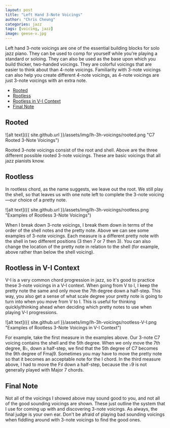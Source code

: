 ```yaml
---
layout: post
title: "Left Hand 3-Note Voicings"
author: "Chris Cheung"
categories: jazz
tags: [voicing, jazz]
image: geese-v.jpg
---
```


Left hand 3-note voicings are one of the essential building blocks for solo jazz piano. They can be used to comp for yourself while you're playing a standard or soloing. They can also be used as the base upon which you build thicker, two-handed voicings. They are colorful voicings that are easier to think about than 4-note voicings. Familiarity with 3-note voicings can also help you create different 4-note voicings, as 4-note voicings are just 3-note voicings with an extra note.

- [Rooted](#rooted)
- [Rootless](#rootless)
- [Rootless in V-I Context](#rootless-in-v-i-context)
- [Final Note](#final-note)

## Rooted

![alt text]({{ site.github.url }}/assets/img/lh-3h-voicings/rooted.png "C7 Rooted 3-Note Voicings")

Rooted 3-note voicings consist of the root and shell. Above are the three different possible rooted 3-note voicings. These are basic voicings that all jazz pianists know.

## Rootless

In rootless chord, as the name suggests, we leave out the root. We still play the shell, so that leaves us with one note left to complete the 3-note voicing&mdash;our choice of a pretty note. 

![alt text]({{ site.github.url }}/assets/img/lh-3h-voicings/rootless.png "Examples of Rootless 3-Note Voicings")

When I break down 3-note voicings, I break them down in terms of the order of the shell notes and the pretty note. Above we can see some examples of 3-note voicings. Each measure is a different pretty note with the shell in two different positions (3 then 7 or 7 then 3). You can also change the location of the pretty note in relation to the shell (for example, above rather than below the shell voicing).

## Rootless in V-I Context

V-I is a very common chord progression in jazz, so it's good to practice these 3-note voicings in a V-I context. When going from V to I, I keep the pretty note the same and only move the 7th degree down a half-step. This way, you also get a sense of what scale degree your pretty note is going to turn into when you move from V to I. This is useful for thinking quickly/thinking ahead when deciding which pretty notes to use when playing V-I progressions.

![alt text]({{ site.github.url }}/assets/img/lh-3h-voicings/rootless-V-I.png "Examples of Rootless 3-Note Voicings in V-I Context")

For example, take the first measure in the examples above. Our 3-note C7 voicing contains the shell and the 5th degree. When we only move the 7th degree, B&#9837;, down a half-step, we find that the 5th degree of C7 becomes the 9th degree of Fmaj9. Sometimes you may have to move the pretty note so that it becomes an acceptable note for the I chord. In the third measure above, I had to move the F&#9839; down a half-step, because the &#9837;9 is not generally played with Major 7 chords.

## Final Note
Not all of the voicings I showed above may sound good to you, and not all of the good sounding voicings are shown. These just outline the system that I use for coming up with and discovering 3-note voicings. As always, the final judge is your own ear. Don't be afraid of playing bad sounding voicings when fiddling around with 3-note voicings to find the good ones.